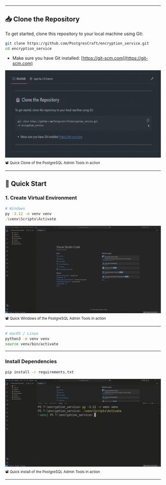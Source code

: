 
---

## 📥 Clone the Repository

To get started, clone this repository to your local machine using Git:

```bash
git clone https://github.com/PostgresCraft/encryption_service.git
cd encryption_service
```

- Make sure you have Git installed: [https://git-scm.com](https://git-scm.com)

<div align="center">
  <img src="screenshots/Clone.gif" alt="PostgreSQL Admin Tools Clone" width="600"/>
</div>
<sub>📽️ Quick Clone of the PostgreSQL Admin Tools in action</sub>

---

## 🚀 Quick Start
### 1. Create Virtual Environment

```bash
# Windows
py -3.12 -m venv venv
.\venv\Scripts\Activate
```
<div align="center">
  <img src="screenshots/Windows.gif" alt="PostgreSQL Admin Tools Windows" width="600"/>
</div>
<sub>📽️ Quick Windows of the PostgreSQL Admin Tools in action</sub>

---

```bash
# macOS / Linux
python3 -m venv venv
source venv/bin/activate
```

---

### Install Dependencies

```bash
pip install -r requirements.txt
```
<div align="center">
  <img src="screenshots/install.gif" alt="PostgreSQL Admin Tools install" width="600"/>
</div>
<sub>📽️ Quick install of the PostgreSQL Admin Tools in action</sub>

---

